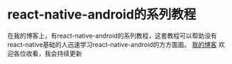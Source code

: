 # react-native-android的系列教程
在我的博客上，有react-native-android的系列教程，这套教程可以帮助没有react-native基础的人迅速学习react-native-android的方方面面。
[我的博客](http://my.oschina.net/MrHou/blog?catalog=3590216&temp=1467334626860)
欢迎各位收看，我会持续更新
